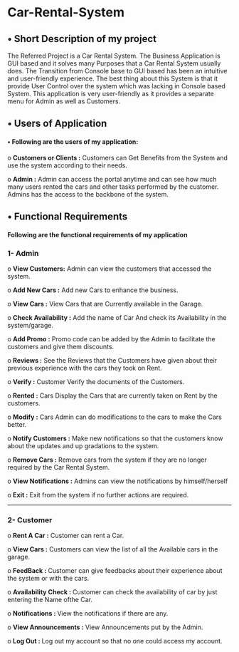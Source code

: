 # Car-Rental-System
<h2>• Short Description of my project</h2>
<p>The Referred Project is a Car Rental System. The Business Application is GUI based and it solves many Purposes that a Car Rental System usually does. 
The Transition from Console base to GUI based has been an intuitive and user-friendly experience. 
The best thing about this System is that it provide User Control over the system which was lacking in Console based System.
This application is very user-friendly as it provides a separate menu for Admin as well as Customers. </p>
<h2>•	Users of Application</h2>

<h4 font-weight :bold;>•	Following are the users of my application:</h4>

<p>o <strong>Customers or Clients :</strong> Customers can Get Benefits from the System and use the system according to their needs.</p>
<p>o <strong>Admin :</strong> Admin can access the portal anytime and can see how much many users rented the cars and other tasks performed by the customer. Admins has the access to the backbone of the system. 

</p>


  <h2>•	Functional Requirements</h2>
<h4>Following are the functional requirements of my application</h4>


  <h3> 1-	Admin	</h3> 
    <p>o <strong> View Customers:</strong>	Admin can view the customers that accessed the system.</p>
	  <p>o <strong> Add New Cars :</strong>	Add new Cars to enhance the business.</p>
		<p>o <strong> View Cars :</strong>	View Cars that are Currently available in the Garage.</p>
		<p>o <strong> Check Availability :</strong>	Add the name of Car And check its Availability in the system/garage.</p>
		<p>o <strong> Add Promo :</strong>	Promo code can be added by the Admin to facilitate the customers and give them discounts.</p>
		<p>o <strong> Reviews :</strong>	See the Reviews that the Customers have given about their previous experience with the cars they took on Rent.</p>
		<p>o <strong> Verify :</strong> Customer	Verify the documents of the Customers.</p>
		<p>o <strong> Rented :</strong> Cars	Display the Cars that are currently taken on Rent by the customers.</p>
		<p>o <strong> Modify :</strong> Cars	Admin can do modifications to the cars to make the Cars better.</p>
		<p>o <strong> Notify Customers :</strong>	Make new notifications so that the customers know about the updates and up gradations to the system.</p>
		<p>o <strong> Remove Cars :</strong>	   Remove cars from the system if they are no longer required by the Car Rental System.</p>
		<p>o <strong> View Notifications :</strong>	   Admins can view the notifications by himself/herself</p>
		<p>o <strong> Exit :</strong>   Exit from the system if no further actions are required.</p>


<hr>
<h3>2-	Customer</h3>	
 
<p>o <strong> Rent A Car :</strong> Customer can rent a Car.</p>
<p>o <strong> View Cars :</strong> Customers can view the list of all the
 Available cars in the garage.</p>
<p>o <strong> FeedBack :</strong> Customer can give feedbacks about
their experience about the system or
with the cars.</p>

<p>o <strong> Availability Check : </strong> Customer can check the availability of car by just entering the Name ofthe Car.
</p>
<p>o <strong> Notifications : </strong> View the notifications if there are any.</p>

<p>o <strong> View Announcements :</strong> View Announcements put by the Admin.</p>

<p>o <strong> Log Out : </strong> Log out my account so that no one could access my account.</p>

<img src = "">

